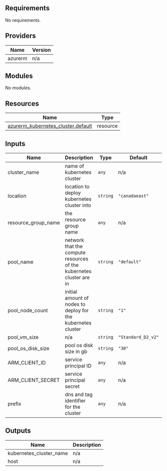## Requirements

No requirements.

## Providers

| Name | Version |
|------|---------|
| azurerm | n/a |

## Modules

No modules.

## Resources

| Name | Type |
|------|------|
| [azurerm_kubernetes_cluster.default](https://registry.terraform.io/providers/hashicorp/azurerm/latest/docs/resources/kubernetes_cluster) | resource |

## Inputs

| Name | Description | Type | Default | Required |
|------|-------------|------|---------|:--------:|
| cluster\_name | name of kubernetes cluster | `any` | n/a | yes |
| location | location to deploy kubernetes cluster into | `string` | `"canadaeast"` | no |
| resource\_group\_name | the resource group name | `any` | n/a | yes |
| pool\_name | network that the compute resources of the kubernetes cluster are in | `string` | `"default"` | no |
| pool\_node\_count | initial amount of nodes to deploy for the kubernetes cluster | `string` | `"1"` | no |
| pool\_vm\_size | n/a | `string` | `"Standard_D2_v2"` | no |
| pool\_os\_disk\_size | pool os disk size in gb | `string` | `"30"` | no |
| ARM\_CLIENT\_ID | service principal ID | `any` | n/a | yes |
| ARM\_CLIENT\_SECRET | service principal secret | `any` | n/a | yes |
| prefix | dns and tag identifier for the cluster | `any` | n/a | yes |

## Outputs

| Name | Description |
|------|-------------|
| kubernetes\_cluster\_name | n/a |
| host | n/a |
